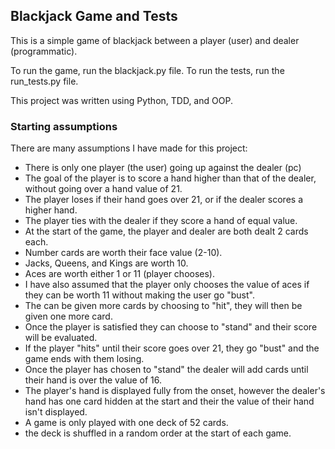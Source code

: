 ## Blackjack Game and Tests

This is a simple game of blackjack between a player (user) and dealer (programmatic). 

To run the game, run the blackjack.py file. 
To run the tests, run the run_tests.py file.

This project was written using Python, TDD, and OOP.


### Starting assumptions

There are many assumptions I have made for this project:
- There is only one player (the user) going up against the dealer (pc)
- The goal of the player is to score a hand higher than that of the dealer, without going over a hand value of 21.
- The player loses if their hand goes over 21, or if the dealer scores a higher hand. 
- The player ties with the dealer if they score a hand of equal value.
- At the start of the game, the player and dealer are both dealt 2 cards each. 
- Number cards are worth their face value (2-10).
- Jacks, Queens, and Kings are worth 10.
- Aces are worth either 1 or 11 (player chooses).
- I have also assumed that the player only chooses the value of aces if they can be worth 11 without making the user go "bust".
- The can be given more cards by choosing to "hit", they will then be given one more card. 
- Once the player is satisfied they can choose to "stand" and their score will be evaluated.
- If the player "hits" until their score goes over 21, they go "bust" and the game ends with them losing.
- Once the player has chosen to "stand" the dealer will add cards until their hand is over the value of 16.
- The player's hand is displayed fully from the onset, however the dealer's hand has one card hidden at the start and their the value of their hand isn't displayed.
- A game is only played with one deck of 52 cards.
- the deck is shuffled in a random order at the start of each game.